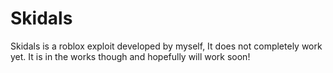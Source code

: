 # Skidals
Skidals is a roblox exploit developed by myself, It does not completely work yet. It is in the works though and hopefully will work soon!
